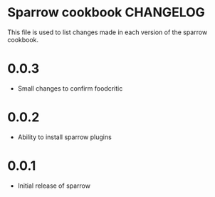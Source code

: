# Sparrow cookbook CHANGELOG

This file is used to list changes made in each version of the sparrow cookbook.

# 0.0.3
* Small changes to confirm foodcritic

# 0.0.2
* Ability to install sparrow plugins

# 0.0.1
* Initial release of sparrow

